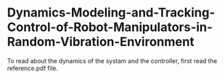 # Dynamics-Modeling-and-Tracking-Control-of-Robot-Manipulators-in-Random-Vibration-Environment
To read about the dynamics of the systam and the controller, first read the reference.pdf file.
